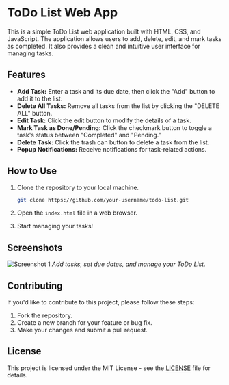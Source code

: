 # ToDo List Web App

This is a simple ToDo List web application built with HTML, CSS, and JavaScript. The application allows users to add, delete, edit, and mark tasks as completed. It also provides a clean and intuitive user interface for managing tasks.

## Features

- **Add Task:** Enter a task and its due date, then click the "Add" button to add it to the list.
- **Delete All Tasks:** Remove all tasks from the list by clicking the "DELETE ALL" button.
- **Edit Task:** Click the edit button to modify the details of a task.
- **Mark Task as Done/Pending:** Click the checkmark button to toggle a task's status between "Completed" and "Pending."
- **Delete Task:** Click the trash can button to delete a task from the list.
- **Popup Notifications:** Receive notifications for task-related actions.

## How to Use

1. Clone the repository to your local machine.
   ```bash
   git clone https://github.com/your-username/todo-list.git
   ```

2. Open the `index.html` file in a web browser.

3. Start managing your tasks!

## Screenshots

![Screenshot 1](screenshots/screenshot1.png)
*Add tasks, set due dates, and manage your ToDo List.*

## Contributing

If you'd like to contribute to this project, please follow these steps:

1. Fork the repository.
2. Create a new branch for your feature or bug fix.
3. Make your changes and submit a pull request.

## License

This project is licensed under the MIT License - see the [LICENSE](LICENSE) file for details.
